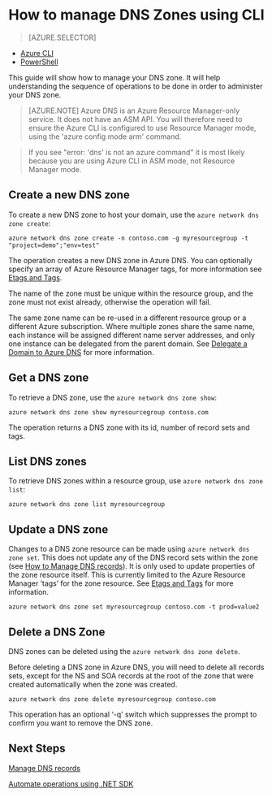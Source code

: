 <properties 
   pageTitle="Operations on DNS zones using CLI | Microsoft Azure" 
   description="You can manage DNS zones using Azure CLI. How to update, delete and create DNS zones on Azure DNS" 
   services="dns" 
   documentationCenter="na" 
   authors="joaoma" 
   manager="Adinah" 
   editor=""/>

<tags
   ms.service="dns"
   ms.devlang="na"
   ms.topic="article"
   ms.tgt_pltfrm="na"
   ms.workload="infrastructure-services" 
   ms.date="11/10/2015"
   ms.author="joaoma"/>

# How to manage DNS Zones using CLI

> [AZURE.SELECTOR]
- [Azure CLI](dns-operations-dnszones-cli.md)
- [PowerShell](dns-operations-dnszones.md)

This guide will show how to manage your DNS zone. It will help understanding the sequence of operations to be done in order to administer your DNS zone.

>[AZURE.NOTE] Azure DNS is an Azure Resource Manager-only service.  It does not have an ASM API.  You will therefore need to ensure the Azure CLI is configured to use Resource Manager mode, using the 'azure config mode arm' command.

>If you see "error: 'dns' is not an azure command" it is most likely because you are using Azure CLI in ASM mode, not Resource Manager mode.
 
## Create a new DNS zone

To create a new DNS zone to host your domain, use the `azure network dns zone create`:

    azure network dns zone create -n contoso.com -g myresourcegroup -t "project=demo";"env=test"

The operation creates a new DNS zone in Azure DNS. You can optionally specify an array of Azure Resource Manager tags, for more information see [Etags and Tags](dns-getstarted-create-dnszone.md#Etags-and-tags).

The name of the zone must be unique within the resource group, and the zone must not exist already, otherwise the operation will fail.

The same zone name can be re-used in a different resource group or a different Azure subscription.  Where multiple zones share the same name, each instance will be assigned different name server addresses, and only one instance can be delegated from the parent domain. See [Delegate a Domain to Azure DNS](dns-domain-delegation.md) for more information.

## Get a DNS zone

To retrieve a DNS zone, use the `azure network dns zone show`:

    azure network dns zone show myresourcegroup contoso.com

The operation returns a DNS zone with its id, number of record sets and tags.


## List DNS zones

To retrieve DNS zones within a resource group, use `azure network dns zone list`:

    azure network dns zone list myresourcegroup


## Update a DNS zone

Changes to a DNS zone resource can be made using `azure network dns zone set`.  This does not update any of the DNS record sets within the zone (see [How to Manage DNS records](dns-operations-recordsets.md)). It is only used to update properties of the zone resource itself. This is currently limited to the Azure Resource Manager ‘tags’ for the zone resource. See [Etags and Tags](dns-getstarted-create-dnszone.md#Etags-and-tags) for more information.

    azure network dns zone set myresourcegroup contoso.com -t prod=value2

## Delete a DNS Zone

DNS zones can be deleted using the `azure network dns zone delete`.
 
Before deleting a DNS zone in Azure DNS, you will need to delete all records sets, except for the NS and SOA records at the root of the zone that were created automatically when the zone was created.  

    azure network dns zone delete myresourcegroup contoso.com 

This operation has an optional ‘-q’ switch which suppresses the prompt to confirm you want to remove the DNS zone.


## Next Steps


[Manage DNS records](dns-operations-recordsets-cli.md)

[Automate operations using .NET SDK](dns-sdk.md) 

